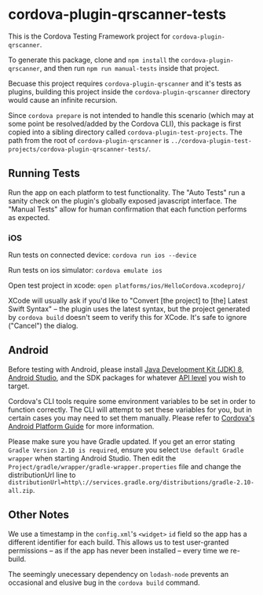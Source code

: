 # cordova-plugin-qrscanner-tests

This is the Cordova Testing Framework project for `cordova-plugin-qrscanner`.

To generate this package, clone and `npm install` the `cordova-plugin-qrscanner`, and then run `npm run manual-tests` inside that project.

Becuase this project requires `cordova-plugin-qrscanner` and it's tests as plugins, building this project inside the `cordova-plugin-qrscanner` directory would cause an infinite recursion.

Since `cordova prepare` is not intended to handle this scenario (which may at some point be resolved/added by the Cordova CLI), this package is first copied into a sibling directory called `cordova-plugin-test-projects`. The path from the root of `cordova-plugin-qrscanner` is `../cordova-plugin-test-projects/cordova-plugin-qrscanner-tests/`.

## Running Tests

Run the app on each platform to test functionality. The "Auto Tests" run a sanity check on the plugin's globally exposed javascript interface. The "Manual Tests" allow for human confirmation that each function performs as expected.

### iOS

Run tests on connected device: `cordova run ios --device`

Run tests on ios simulator: `cordova emulate ios`

Open test project in xcode: `open platforms/ios/HelloCordova.xcodeproj/`

XCode will usually ask if you'd like to "Convert [the project] to [the] Latest Swift Syntax" – the plugin uses the latest syntax, but the project generated by `cordova build` doesn't seem to verify this for XCode. It's safe to ignore ("Cancel") the dialog.

## Android

Before testing with Android, please install [Java Development Kit (JDK) 8](http://www.oracle.com/technetwork/java/javase/downloads/jdk8-downloads-2133151.html), [Android Studio](https://developer.android.com/studio/index.html), and the SDK packages for whatever [API level](https://developer.android.com/guide/topics/manifest/uses-sdk-element.html#ApiLevels) you wish to target.

Cordova's CLI tools require some environment variables to be set in order to function correctly. The CLI will attempt to set these variables for you, but in certain cases you may need to set them manually. Please refer to [Cordova's Android Platform Guide](https://cordova.apache.org/docs/en/latest/guide/platforms/android/index.html) for more information.

Please make sure you have Gradle updated. If you get an error stating `Gradle Version 2.10 is required`, ensure you select `Use default Gradle wrapper` when starting Android Studio. Then edit the `Project/gradle/wrapper/gradle-wrapper.properties` file and change the distributionUrl line to `distributionUrl=http\://services.gradle.org/distributions/gradle-2.10-all.zip`.

## Other Notes

We use a timestamp in the `config.xml`'s `<widget>` `id` field so the app has a different identifier for each build. This allows us to test user-granted permissions – as if the app has never been installed – every time we re-build.

The seemingly unecessary dependency on `lodash-node` prevents an occasional and elusive bug in the `cordova build` command.
